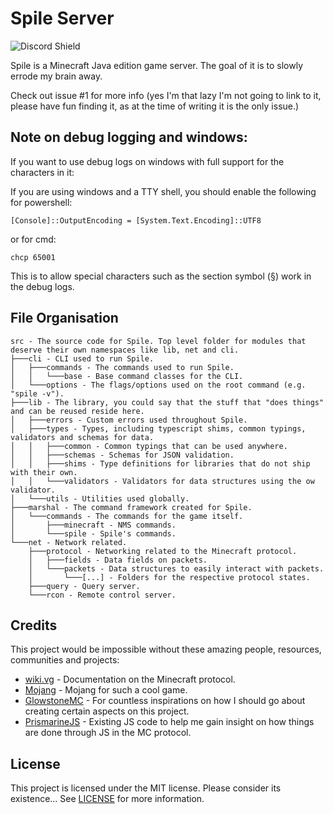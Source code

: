 # Spile Server

![Discord Shield](https://discordapp.com/api/guilds/702504330456072303/widget.png?style=shield)

Spile is a Minecraft Java edition game server. The goal of it is to slowly errode my brain away.

Check out issue #1 for more info (yes I'm that lazy I'm not going to link to it, please have fun finding it, as at the time of writing it is the only issue.)

## Note on debug logging and windows:

If you want to use debug logs on windows with full support for the characters in it:

If you are using windows and a TTY shell, you should enable the following for powershell:
```
[Console]::OutputEncoding = [System.Text.Encoding]::UTF8
```

or for cmd:

```
chcp 65001
```

This is to allow special characters such as the section symbol (§) work in the debug logs.

## File Organisation

```
src - The source code for Spile. Top level folder for modules that deserve their own namespaces like lib, net and cli.
├───cli - CLI used to run Spile.
│   ├───commands - The commands used to run Spile.
│   │   └───base - Base command classes for the CLI.
│   └───options - The flags/options used on the root command (e.g. "spile -v").
├───lib - The library, you could say that the stuff that "does things" and can be reused reside here.
│   ├───errors - Custom errors used throughout Spile.
│   ├───types - Types, including typescript shims, common typings, validators and schemas for data.
│   │   ├───common - Common typings that can be used anywhere.
│   │   ├───schemas - Schemas for JSON validation.
│   │   ├───shims - Type definitions for libraries that do not ship with their own.
│   │   └───validators - Validators for data structures using the ow validator.
│   └───utils - Utilities used globally.
├───marshal - The command framework created for Spile.
│   └───commands - The commands for the game itself.
│       ├───minecraft - NMS commands.
│       └───spile - Spile's commands.
└───net - Network related.
    ├───protocol - Networking related to the Minecraft protocol.
    │   ├───fields - Data fields on packets.
    │   └───packets - Data structures to easily interact with packets.
    │       └───[...] - Folders for the respective protocol states.
    ├───query - Query server.
    └───rcon - Remote control server.
```

## Credits

This project would be impossible without these amazing people, resources, communities and projects:
  - [wiki.vg](https://wiki.vg) - Documentation on the Minecraft protocol.
  - [Mojang](https://www.mojang.com) - Mojang for such a cool game.
  - [GlowstoneMC](https://github.com/GlowstoneMC/Glowstone) - For countless inspirations on how I should go about creating certain aspects on this project.
  - [PrismarineJS](https://github.com/PrismarineJS) - Existing JS code to help me gain insight on how things are done through JS in the MC protocol.

## License

This project is licensed under the MIT license. Please consider its existence... See [LICENSE](./LICENSE) for more information.

